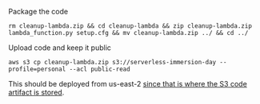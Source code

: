 Package the code

`rm cleanup-lambda.zip && cd cleanup-lambda && zip cleanup-lambda.zip lambda_function.py setup.cfg && mv cleanup-lambda.zip ../ && cd ../`

Upload code and keep it public

`aws s3 cp cleanup-lambda.zip s3://serverless-immersion-day --profile=personal --acl public-read`

This should be deployed from us-east-2 [since that is where the S3 code artifact is stored](https://docs.aws.amazon.com/AWSCloudFormation/latest/UserGuide/aws-properties-lambda-function-code.html).
